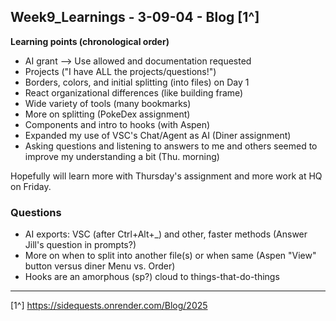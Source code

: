 
## Week9_Learnings - 3-09-04 - Blog [1^]

**Learning points (chronological order)**
- AI grant --> Use allowed and documentation requested
- Projects ("I have ALL the projects/questions!")
- Borders, colors, and initial splitting (into files) on Day 1
- React organizational differences (like building frame)
- Wide variety of tools (many bookmarks)
- More on splitting (PokeDex assignment)
- Components and intro to hooks (with Aspen) 
- Expanded my use of VSC's Chat/Agent as AI (Diner assignment)
- Asking questions and listening to answers to me and others seemed to improve my understanding a bit (Thu. morning)

Hopefully will learn more with Thursday's assignment and more work at HQ on Friday. 

### Questions 
- AI exports: VSC (after Ctrl+Alt+_) and other, faster methods (Answer Jill's question in prompts?)
- More on when to split into another file(s) or when same (Aspen "View" button versus diner Menu vs. Order) 
- Hooks are an amorphous (sp?) cloud to things-that-do-things

-----
[1^] https://sidequests.onrender.com/Blog/2025
